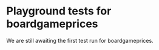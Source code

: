 # Playground tests for boardgameprices
We are still awaiting the first test run for boardgameprices.
